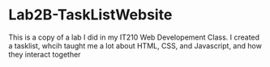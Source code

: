 # Lab2B-TaskListWebsite

This is a copy of a lab I did in my IT210 Web Developement Class. I created a tasklist, whcih taught me a lot about HTML, CSS, and Javascript, and how they interact together 
